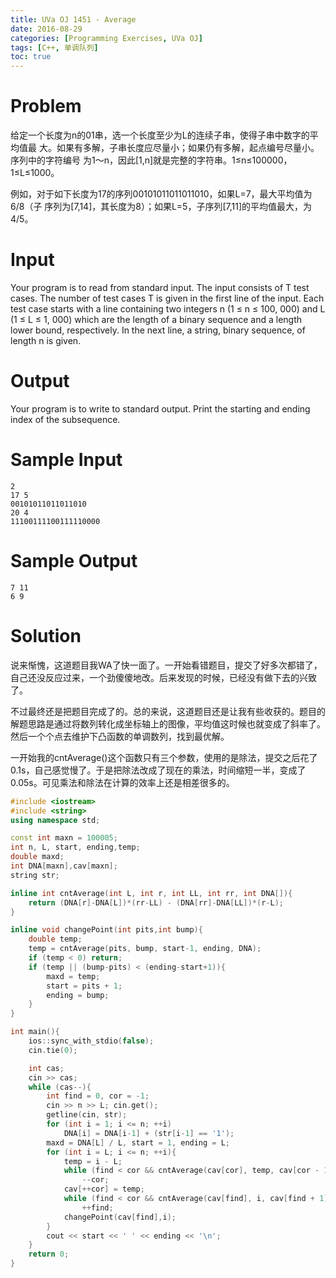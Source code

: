 ```yaml
---
title: UVa OJ 1451 - Average
date: 2016-08-29
categories: [Programming Exercises, UVa OJ]
tags: [C++, 单调队列]
toc: true
---
```


# **Problem**
给定一个长度为n的01串，选一个长度至少为L的连续子串，使得子串中数字的平均值最 大。如果有多解，子串长度应尽量小；如果仍有多解，起点编号尽量小。序列中的字符编号 为1～n，因此[1,n]就是完整的字符串。1≤n≤100000，1≤L≤1000。  

例如，对于如下长度为17的序列00101011011011010，如果L=7，最大平均值为6/8（子 序列为[7,14]，其长度为8）；如果L=5，子序列[7,11]的平均值最大，为4/5。

# **Input**
Your program is to read from standard input. The input consists of T test cases. The number of test cases T is given in the first line of the input. Each test case starts with a line containing two integers n (1 ≤ n ≤ 100, 000) and L (1 ≤ L ≤ 1, 000) which are the length of a binary sequence and a length lower bound, respectively. In the next line, a string, binary sequence, of length n is given.

# **Output**
Your program is to write to standard output. Print the starting and ending index of the subsequence.

# **Sample Input**
```
2
17 5
00101011011011010
20 4
11100111100111110000
```
# **Sample Output**
```
7 11
6 9
```

# **Solution**
说来惭愧，这道题目我WA了快一面了。一开始看错题目，提交了好多次都错了，自己还没反应过来，一个劲傻傻地改。后来发现的时候，已经没有做下去的兴致了。  

不过最终还是把题目完成了的。总的来说，这道题目还是让我有些收获的。题目的解题思路是通过将数列转化成坐标轴上的图像，平均值这时候也就变成了斜率了。然后一个个点去维护下凸函数的单调数列，找到最优解。  

一开始我的cntAverage()这个函数只有三个参数，使用的是除法，提交之后花了0.1s，自己感觉慢了。于是把除法改成了现在的乘法，时间缩短一半，变成了0.05s。可见乘法和除法在计算的效率上还是相差很多的。

```c++
#include <iostream>
#include <string>
using namespace std;

const int maxn = 100005;
int n, L, start, ending,temp;
double maxd;
int DNA[maxn],cav[maxn];
string str;

inline int cntAverage(int L, int r, int LL, int rr, int DNA[]){
	return (DNA[r]-DNA[L])*(rr-LL) - (DNA[rr]-DNA[LL])*(r-L);
}

inline void changePoint(int pits,int bump){
	double temp;
	temp = cntAverage(pits, bump, start-1, ending, DNA);
	if (temp < 0) return;
	if (temp || (bump-pits) < (ending-start+1)){
		maxd = temp;
		start = pits + 1;
		ending = bump;
	}
}

int main(){
	ios::sync_with_stdio(false);
	cin.tie(0);

	int cas;
	cin >> cas;
	while (cas--){
		int find = 0, cor = -1;
		cin >> n >> L; cin.get();
		getline(cin, str);
		for (int i = 1; i <= n; ++i)
			DNA[i] = DNA[i-1] + (str[i-1] == '1');
		maxd = DNA[L] / L, start = 1, ending = L;
		for (int i = L; i <= n; ++i){
			temp = i - L;
			while (find < cor && cntAverage(cav[cor], temp, cav[cor - 1], cav[cor], DNA) <= 0)
				--cor;
			cav[++cor] = temp;
			while (find < cor && cntAverage(cav[find], i, cav[find + 1], i, DNA) <= 0)
				++find;
			changePoint(cav[find],i);
		}
		cout << start << ' ' << ending << '\n';
	}
	return 0;
}
```
